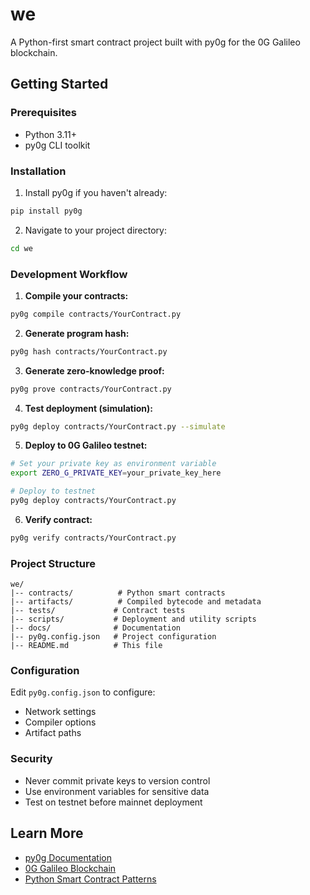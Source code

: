 # we

A Python-first smart contract project built with py0g for the 0G Galileo blockchain.

## Getting Started

### Prerequisites

- Python 3.11+
- py0g CLI toolkit

### Installation

1. Install py0g if you haven't already:
```bash
pip install py0g
```

2. Navigate to your project directory:
```bash
cd we
```

### Development Workflow

1. **Compile your contracts:**
```bash
py0g compile contracts/YourContract.py
```

2. **Generate program hash:**
```bash
py0g hash contracts/YourContract.py
```

3. **Generate zero-knowledge proof:**
```bash
py0g prove contracts/YourContract.py
```

4. **Test deployment (simulation):**
```bash
py0g deploy contracts/YourContract.py --simulate
```

5. **Deploy to 0G Galileo testnet:**
```bash
# Set your private key as environment variable
export ZERO_G_PRIVATE_KEY=your_private_key_here

# Deploy to testnet
py0g deploy contracts/YourContract.py
```

6. **Verify contract:**
```bash
py0g verify contracts/YourContract.py
```

### Project Structure

```
we/
|-- contracts/          # Python smart contracts
|-- artifacts/          # Compiled bytecode and metadata
|-- tests/             # Contract tests
|-- scripts/           # Deployment and utility scripts
|-- docs/              # Documentation
|-- py0g.config.json   # Project configuration
|-- README.md          # This file
```

### Configuration

Edit `py0g.config.json` to configure:
- Network settings
- Compiler options
- Artifact paths

### Security

- Never commit private keys to version control
- Use environment variables for sensitive data
- Test on testnet before mainnet deployment

## Learn More

- [py0g Documentation](https://github.com/py0g/py0g)
- [0G Galileo Blockchain](https://0g.ai)
- [Python Smart Contract Patterns](https://github.com/py0g/examples)
